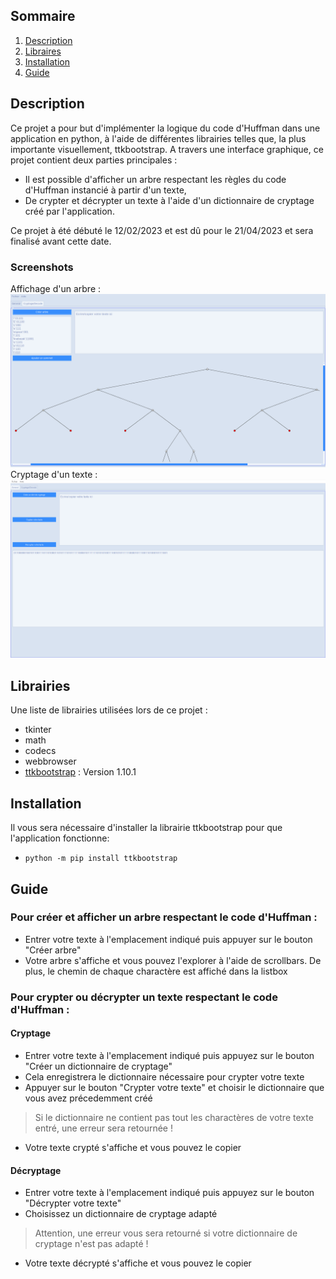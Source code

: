 ## Sommaire

1. [Description](#description)
2. [Libraires](#librairies)
3. [Installation](#installation)
4. [Guide](#guide)

## Description

  Ce projet a pour but d'implémenter la logique du code d'Huffman dans une application en python, à l'aide de différentes librairies telles que, la plus importante visuellement, ttkbootstrap. A travers une interface graphique, ce projet contient deux parties principales :
- Il est possible d'afficher un arbre respectant les règles du code d'Huffman instancié à partir d'un texte,
- De crypter et décrypter un texte à l'aide d'un dictionnaire de cryptage créé par l'application.

Ce projet à été débuté le 12/02/2023 et est dû pour le 21/04/2023 et sera finalisé avant cette date.

### Screenshots
Affichage d'un arbre :
![Image canva](https://github.com/uvsq22102103/Projet-Huffmann/blob/main/documentation/Huffman_Homepage.png)
Cryptage d'un texte :
![Image crypt](https://github.com/uvsq22102103/Projet-Huffmann/blob/main/documentation/screenhuffman2emepage.png)

## Librairies

Une liste de librairies utilisées lors de ce projet :

* tkinter
* math
* codecs
* webbrowser
* [ttkbootstrap](https://github.com/israel-dryer/ttkbootstrap) : Version 1.10.1


## Installation

Il vous sera nécessaire d'installer la librairie ttkbootstrap pour que l'application fonctionne:
* ```python -m pip install ttkbootstrap```

## Guide

### Pour créer et afficher un arbre respectant le code d'Huffman :
* Entrer votre texte à l'emplacement indiqué puis appuyer sur le bouton "Créer arbre"
* Votre arbre s'affiche et vous pouvez l'explorer à l'aide de scrollbars. De plus, le chemin de chaque charactère est affiché dans la listbox

### Pour crypter ou décrypter un texte respectant le code d'Huffman : 

#### Cryptage
* Entrer votre texte à l'emplacement indiqué puis appuyez sur le bouton "Créer un dictionnaire de cryptage" 
* Cela enregistrera le dictionnaire nécessaire pour crypter votre texte
* Appuyer sur le bouton "Crypter votre texte" et choisir le dictionnaire que vous avez précedemment créé 
> Si le dictionnaire ne contient pas tout les charactères de votre texte entré, une erreur sera retournée !
* Votre texte crypté s'affiche et vous pouvez le copier  

#### Décryptage
* Entrer votre texte à l'emplacement indiqué puis appuyez sur le bouton "Décrypter votre texte"
* Choisissez un dictionnaire de cryptage adapté 
> Attention, une erreur vous sera retourné si votre dictionnaire de cryptage n'est pas adapté !
* Votre texte décrypté s'affiche et vous pouvez le copier






